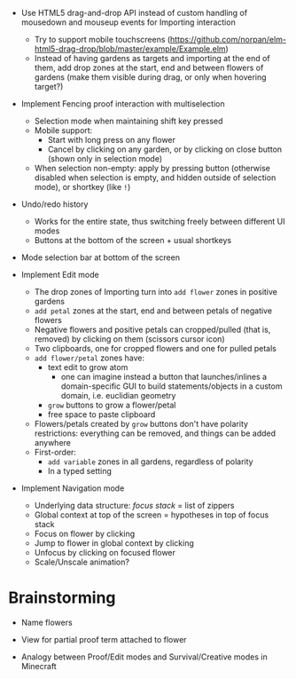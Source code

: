 - Use HTML5 drag-and-drop API instead of custom handling of mousedown and
  mouseup events for Importing interaction
  - Try to support mobile touchscreens
    (https://github.com/norpan/elm-html5-drag-drop/blob/master/example/Example.elm)
  - Instead of having gardens as targets and importing at the end of them,
    add drop zones at the start, end and between flowers of gardens (make them
    visible during drag, or only when hovering target?)

- Implement Fencing proof interaction with multiselection
  - Selection mode when maintaining shift key pressed
  - Mobile support:
    - Start with long press on any flower
    - Cancel by clicking on any garden, or by clicking on close button (shown
      only in selection mode)
  - When selection non-empty: apply by pressing button (otherwise disabled when
    selection is empty, and hidden outside of selection mode), or shortkey (like
    `!`)

- Undo/redo history
  - Works for the entire state, thus switching freely between different UI modes
  - Buttons at the bottom of the screen + usual shortkeys

- Mode selection bar at bottom of the screen

- Implement Edit mode
  - The drop zones of Importing turn into `add flower` zones in positive gardens
  - `add petal` zones at the start, end and between petals of negative flowers
  - Negative flowers and positive petals can cropped/pulled (that is, removed)
    by clicking on them (scissors cursor icon)
  - Two clipboards, one for cropped flowers and one for pulled petals
  - `add flower/petal` zones have:
    - text edit to grow atom
      - one can imagine instead a button that launches/inlines a domain-specific
        GUI to build statements/objects in a custom domain, i.e. euclidian
        geometry
    - `grow` buttons to grow a flower/petal
    - free space to paste clipboard
  - Flowers/petals created by `grow` buttons don't have polarity restrictions:
    everything can be removed, and things can be added anywhere
  - First-order:
    - `add variable` zones in all gardens, regardless of polarity
    - In a typed setting 

- Implement Navigation mode
  - Underlying data structure: *focus stack* = list of zippers
  - Global context at top of the screen = hypotheses in top of focus stack
  - Focus on flower by clicking
  - Jump to flower in global context by clicking
  - Unfocus by clicking on focused flower
  - Scale/Unscale animation?

# Brainstorming

- Name flowers

- View for partial proof term attached to flower

- Analogy between Proof/Edit modes and Survival/Creative modes in Minecraft